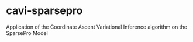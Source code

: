 # cavi-sparsepro
Application of the Coordinate Ascent Variational Inference algorithm on the SparsePro Model
